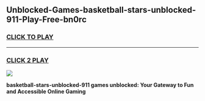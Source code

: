 
## Unblocked-Games-basketball-stars-unblocked-911-Play-Free-bn0rc
<h3>
<a href="https://premium76.site?title=basketball-stars-unblocked-911&ref=15A">CLICK TO PLAY</a></h3>
<hr>

<h3>
<a href="https://premium76.site?title=basketball-stars-unblocked-911&ref=15A">CLICK 2 PLAY</a>
  
</h3>

<a href="https://premium76.site?title=basketball-stars-unblocked-911&ref=15A"><img src="https://clearcache.store/games.png"></a>


**basketball-stars-unblocked-911 games unblocked: Your Gateway to Fun and Accessible Online Gaming**
